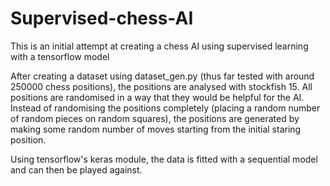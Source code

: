 # Supervised-chess-AI

This is an initial attempt at creating a chess AI using supervised learning with a tensorflow model

After creating a dataset using dataset_gen.py (thus far tested with around 250000 chess positions), the positions are analysed with stockfish 15.
All positions are randomised in a way that they would be helpful for the AI. 
Instead of randomising the positions completely (placing a random number of random pieces on random squares), the positions are generated by making some random number of moves starting from the initial staring position.

Using tensorflow's keras module, the data is fitted with a sequential model and can then be played against.
